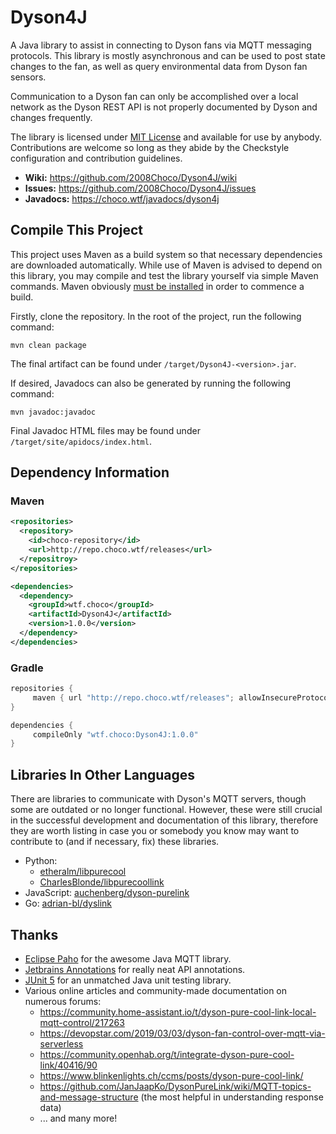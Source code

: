 # Dyson4J
A Java library to assist in connecting to Dyson fans via MQTT messaging protocols. This library is mostly asynchronous and can be used to post state changes to the fan, as well as query environmental data from Dyson fan sensors.

Communication to a Dyson fan can only be accomplished over a local network as the Dyson REST API is not properly documented by Dyson and changes frequently.

The library is licensed under [MIT License](https://opensource.org/licenses/mit-license.php) and available for use by anybody. Contributions are welcome so long as they abide by the Checkstyle configuration and contribution guidelines.

- **Wiki:** https://github.com/2008Choco/Dyson4J/wiki
- **Issues:** https://github.com/2008Choco/Dyson4J/issues
- **Javadocs:** https://choco.wtf/javadocs/dyson4j

## Compile This Project
This project uses Maven as a build system so that necessary dependencies are downloaded automatically. While use of Maven is advised to depend on this library, you may compile and test the library yourself via simple Maven commands. Maven obviously [must be installed](https://maven.apache.org/install.html) in order to commence a build.

Firstly, clone the repository. In the root of the project, run the following command:
```
mvn clean package
```
The final artifact can be found under `/target/Dyson4J-<version>.jar`.

If desired, Javadocs can also be generated by running the following command:
```
mvn javadoc:javadoc
```
Final Javadoc HTML files may be found under `/target/site/apidocs/index.html`.

## Dependency Information
### Maven
```xml
<repositories>
  <repository>
    <id>choco-repository</id>
    <url>http://repo.choco.wtf/releases</url>
  </repositroy>
</repositories>

<dependencies>
  <dependency>
    <groupId>wtf.choco</groupId>
    <artifactId>Dyson4J</artifactId>
    <version>1.0.0</version>
  </dependency>
</dependencies>
```

### Gradle
```groovy
repositories {
     maven { url "http://repo.choco.wtf/releases"; allowInsecureProtocol = true } // Gradle requires "allowInsecureProtocol" for http URLs. This repo will be secured with SSL in the future
}

dependencies {
     compileOnly "wtf.choco:Dyson4J:1.0.0"
}
```

## Libraries In Other Languages
There are libraries to communicate with Dyson's MQTT servers, though some are outdated or no longer functional. However, these were still crucial in the successful development and documentation of this library, therefore they are worth listing in case you or somebody you know may want to contribute to (and if necessary, fix) these libraries.

- Python:
    * [etheralm/libpurecool](https://github.com/etheralm/libpurecool)
    * [CharlesBlonde/libpurecoollink](https://github.com/CharlesBlonde/libpurecoollink)
- JavaScript: [auchenberg/dyson-purelink](https://github.com/auchenberg/dyson-purelink)
- Go: [adrian-bl/dyslink](https://github.com/adrian-bl/dyslink)

## Thanks
- [Eclipse Paho](https://www.eclipse.org/paho/) for the awesome Java MQTT library.
- [Jetbrains Annotations](https://github.com/JetBrains/java-annotations) for really neat API annotations.
- [JUnit 5](https://junit.org/junit5/) for an unmatched Java unit testing library.
- Various online articles and community-made documentation on numerous forums:
    * https://community.home-assistant.io/t/dyson-pure-cool-link-local-mqtt-control/217263
    * https://devopstar.com/2019/03/03/dyson-fan-control-over-mqtt-via-serverless
    * https://community.openhab.org/t/integrate-dyson-pure-cool-link/40416/90
    * https://www.blinkenlights.ch/ccms/posts/dyson-pure-cool-link/
    * https://github.com/JanJaapKo/DysonPureLink/wiki/MQTT-topics-and-message-structure (the most helpful in understanding response data)
    * ... and many more!
